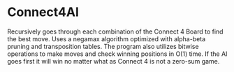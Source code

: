 # Connect4AI
Recursively goes through each combination of the Connect 4 Board to find the best move. Uses a negamax algorithm optimized with alpha-beta pruning and transposition tables. The program also utilizes bitwise operations to make moves and check winning positions in O(1) time. If the AI goes first it will win no matter what as Connect 4 is not a zero-sum game.
